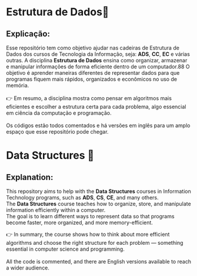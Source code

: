 # Estrutura de Dados🎲

## Explicação:
Esse repositório tem como objetivo ajudar nas cadeiras de Estrutura de Dados dos cursos de Tecnologia da Informação, seja: **ADS**, **CC**, **EC** e várias outras.
A disciplina **Estrutura de Dados** ensina como organizar, armazenar e manipular informações de forma eficiente dentro de um computador.88
O objetivo é aprender maneiras diferentes de representar dados para que programas fiquem mais rápidos, organizados e econômicos no uso de memória.<br>
<br>
👉 Em resumo, a disciplina mostra como pensar em algoritmos mais eficientes e escolher a estrutura certa para cada problema, algo essencial em ciência da computação e programação.
<br>
<br>
Os códigos estão todos comentados e há versões em inglês para um amplo espaço que esse repositório pode chegar.

# Data Structures 🎲

## Explanation:
This repository aims to help with the **Data Structures** courses in Information Technology programs, such as **ADS**, **CS**, **CE**, and many others.  
The **Data Structures** course teaches how to organize, store, and manipulate information efficiently within a computer.  
The goal is to learn different ways to represent data so that programs become faster, more organized, and more memory-efficient.  <br>  

👉 In summary, the course shows how to think about more efficient algorithms and choose the right structure for each problem — something essential in computer science and programming. 
<br>
<br>
All the code is commented, and there are English versions available to reach a wider audience.
